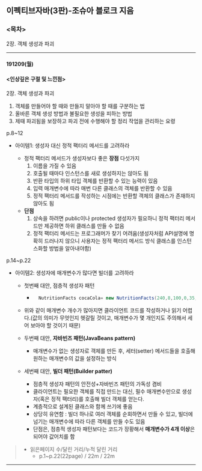 ## 이펙티브자바(3판)-조슈아 블로크 지음

### <목차>

2장. 객체 생성과 파괴

---

#### 191209(월)

#### <인상깊은 구절 및 느낀점>

2장. 객체 생성과 파괴

1. 객체를 만들어야 할 때와 만들지 말아야 할 때를 구분하는 법
2. 올바른 객체 생성 방법과 불필요한 생성을 피하는 방법
3. 제때 파괴됨을 보장하고 파괴 전에 수행해야 할 정리 작업을 관리하는 요령

p.8~12

- 아이템1: 생성자 대신 정적 팩터리 메서드를 고려하라

  - 정적 팩터리 메서드가 생성자보다 좋은 **장점** 다섯가지
    1. 이름을 가질 수 있음
    2. 호출될 때마다 인스턴스를 새로 생성하지는 않아도 됨
    3. 반환 타입의 하위 타입 객체를 반환할 수 있는 능력이 있음
    4. 입력 매개변수에 따라 매번 다른 클래스의 객체를 반환할 수 있음
    5. 정적 팩터리 메서드를 작성하는 시점에는 반환할 객체의 클래스가 존재하지 않아도 됨
  - **단점**
    1. 상속을 하려면 public이나 protected 생성자가 필요하니 정적 팩터리 메서드만 제공하면 하위 클래스를 만들 수 없음
    2. 정적 팩터리 메서드는 프로그래머가 찾기 어려움(생성자처럼 API설명에 명확히 드러나지 않으니 사용자는 정적 팩터리 메서드 방식 클래스를 인스턴스화할 방법을 알아내야함)

p.14~p.22

- 아이템2: 생성자에 매개변수가 많다면 빌더를 고려하라

  - 첫번째 대안, 점층적 생성자 패턴
    - ```java
        NutritionFacts cocaCola= new NutritionFacts(240,8,100,0,35,27);
      ```
  - 위와 같이 매개변수 개수가 많아지면 클라이언트 코드를 작성하거나 읽기 어렵다.(값의 의미가 무엇인지 헷갈릴 것이고, 매개변수가 몇 개인지도 주의해서 세어 보아야 할 것이기 때문)

  - 두번째 대안, **자바빈즈 패턴(JavaBeans pattern)**
    - 매개변수가 없는 생성자로 객체를 만든 후, 세터(setter) 메서드들을 호출해 원하는 매개변수의 값을 설정하는 방식
  - 세번째 대안, **빌더 패턴(Builder patter)**

    - 점층적 생성자 패턴의 안전성+자바빈즈 패턴의 가독성 겸비
    - 클라이언트는 필요한 객체를 직접 만드는 대신, 필수 매개변수만으로 생성자(혹은 정적 팩터리)를 호출해 빌더 객체를 얻는다.
    - 계층적으로 설계된 클래스와 함께 쓰기에 좋음
    - 상당히 유연함 : 빌더 하나로 여러 객체를 순회하면서 만들 수 있고, 빌더에 넘기는 매개변수에 따라 다른 객체를 만들 수도 있음
    - 단점은, 점층적 생성자 패턴보다는 코드가 장황해서 **매개변수가 4개 이상**은 되어야 값어치를 함

> - 읽은페이지 수/달린 거리/누적 달린 거리<br>
>   - p.1~p.22(22page) / 22m / 22m

---
